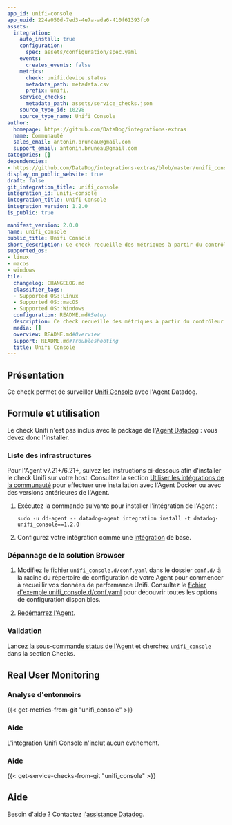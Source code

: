 ```yaml
---
app_id: unifi-console
app_uuid: 224a050d-7ed3-4e7a-ada6-410f61393fc0
assets:
  integration:
    auto_install: true
    configuration:
      spec: assets/configuration/spec.yaml
    events:
      creates_events: false
    metrics:
      check: unifi.device.status
      metadata_path: metadata.csv
      prefix: unifi.
    service_checks:
      metadata_path: assets/service_checks.json
    source_type_id: 10298
    source_type_name: Unifi Console
author:
  homepage: https://github.com/DataDog/integrations-extras
  name: Communauté
  sales_email: antonin.bruneau@gmail.com
  support_email: antonin.bruneau@gmail.com
categories: []
dependencies:
- https://github.com/DataDog/integrations-extras/blob/master/unifi_console/README.md
display_on_public_website: true
draft: false
git_integration_title: unifi_console
integration_id: unifi-console
integration_title: Unifi Console
integration_version: 1.2.0
is_public: true

manifest_version: 2.0.0
name: unifi_console
public_title: Unifi Console
short_description: Ce check recueille des métriques à partir du contrôleur Unifi.
supported_os:
- linux
- macos
- windows
tile:
  changelog: CHANGELOG.md
  classifier_tags:
  - Supported OS::Linux
  - Supported OS::macOS
  - Supported OS::Windows
  configuration: README.md#Setup
  description: Ce check recueille des métriques à partir du contrôleur Unifi.
  media: []
  overview: README.md#Overview
  support: README.md#Troubleshooting
  title: Unifi Console
---
```


<!--  SOURCED FROM https://github.com/DataDog/integrations-extras -->


## Présentation

Ce check permet de surveiller [Unifi Console][1] avec l'Agent Datadog.

## Formule et utilisation

Le check Unifi n'est pas inclus avec le package de l'[Agent Datadog][2] : vous devez donc l'installer.

### Liste des infrastructures

Pour l'Agent v7.21+/6.21+, suivez les instructions ci-dessous afin d'installer le check Unifi sur votre host. Consultez la section [Utiliser les intégrations de la communauté][3] pour effectuer une installation avec l'Agent Docker ou avec des versions antérieures de l'Agent.

1. Exécutez la commande suivante pour installer l'intégration de l'Agent :

   ```shell
   sudo -u dd-agent -- datadog-agent integration install -t datadog-unifi_console==1.2.0
   ```

2. Configurez votre intégration comme une [intégration][4] de base.

### Dépannage de la solution Browser

1. Modifiez le fichier `unifi_console.d/conf.yaml` dans le dossier `conf.d/` à la racine du répertoire de configuration de votre Agent pour commencer à recueillir vos données de performance Unifi. Consultez le [fichier d'exemple unifi_console.d/conf.yaml][5] pour découvrir toutes les options de configuration disponibles.

2. [Redémarrez l'Agent][6].

### Validation

[Lancez la sous-commande status de l'Agent][7] et cherchez `unifi_console` dans la section Checks.

## Real User Monitoring

### Analyse d'entonnoirs
{{< get-metrics-from-git "unifi_console" >}}


### Aide

L'intégration Unifi Console n'inclut aucun événement.

### Aide
{{< get-service-checks-from-git "unifi_console" >}}



## Aide

Besoin d'aide ? Contactez [l'assistance Datadog][10].


[1]: https://ui.com/consoles
[2]: https://app.datadoghq.com/account/settings/agent/latest
[3]: https://docs.datadoghq.com/fr/agent/guide/use-community-integrations/
[4]: https://docs.datadoghq.com/fr/getting_started/integrations/
[5]: https://github.com/DataDog/integrations-extras/blob/master/unifi_console/datadog_checks/unifi_console/data/conf.yaml.example
[6]: https://docs.datadoghq.com/fr/agent/guide/agent-commands/#start-stop-and-restart-the-agent
[7]: https://docs.datadoghq.com/fr/agent/guide/agent-commands/#agent-status-and-information
[8]: https://github.com/DataDog/integrations-extras/blob/master/unifi_console/metadata.csv
[9]: https://github.com/DataDog/integrations-extras/blob/master/unifi_console/assets/service_checks.json
[10]: https://docs.datadoghq.com/fr/help/
